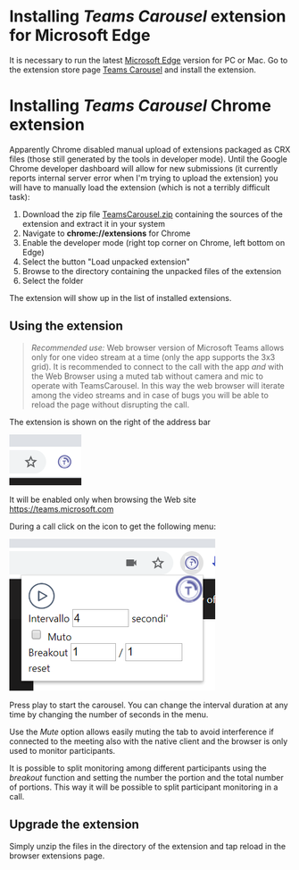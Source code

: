 # Installing *Teams Carousel* extension for Microsoft Edge

It is necessary to run the latest [Microsoft Edge](https://www.microsoft.com/edge) version for PC or Mac. Go to the extension store page [Teams Carousel](https://microsoftedge.microsoft.com/addons/detail/oaoljfeoolhboidooldgbnefaeicneml) and install the extension.

# Installing *Teams Carousel* Chrome extension

Apparently Chrome disabled manual upload of extensions packaged as CRX files (those still generated by the tools in developer mode). Until the Google Chrome developer dashboard will allow for new submissions (it currently reports internal server error when I'm trying to upload the extension) you will have to manually load the extension (which is not a terribly difficult task):

1. Download the zip file [TeamsCarousel.zip](https://github.com/Unipisa/TeamsCarousel/raw/master/packages/TeamsCarousel.zip) containing the sources of the extension and extract it in your system
2. Navigate to **chrome://extensions** for Chrome 
3. Enable the developer mode (right top corner on Chrome, left bottom on Edge)
4. Select the button "Load unpacked extension"
5. Browse to the directory containing the unpacked files of the extension
6. Select the folder

The extension will show up in the list of installed extensions.

## Using the extension

> *Recommended use:* Web browser version of Microsoft Teams allows only for one video stream at a time (only the app supports the 3x3 grid). It is recommended to connect to the call with the app *and* with the Web Browser using a muted tab without camera and mic to operate with TeamsCarousel. In this way the web browser will iterate among the video streams and in case of bugs you will be able to reload the page without disrupting the call.


The extension is shown on the right of the address bar

![Image](https://github.com/Unipisa/TeamsCarousel/raw/master/img/img1.png)

It will be enabled only when browsing the Web site https://teams.microsoft.com

During a call click on the icon to get the following menu:

![Image](https://github.com/Unipisa/TeamsCarousel/raw/master/img/img2.png)

Press play to start the carousel. You can change the interval duration at any time by changing the number of seconds in the menu. 

Use the *Mute* option allows easily muting the tab to avoid interference if connected to the meeting also with the native client and the browser is only used to monitor participants.

It is possible to split monitoring among different participants using the *breakout* function and setting the number the portion and the total number of portions. This way it will be possible to split participant monitoring in a call. 

## Upgrade the extension

Simply unzip the files in the directory of the extension and tap reload in the browser extensions page.